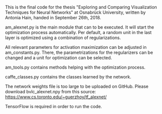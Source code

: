 This is the final code for the thesis "Exploring and Comparing Visualization Techniques for Neural Networks" at Osnabrück University, written by Antonia Hain, handed in September 26th, 2018.

am_alexnet.py is the main module that can to be executed. It will start the optimization process automatically. Per default, a random unit in the last layer is optimized using a combination of regularizations.

All relevant parameters for activation maximization can be adjusted in am_constants.py. There, the parametrizations for the regularizers can be changed and a unit for optimization can be selected.

am_tools.py contains methods helping with the optimization process.

caffe_classes.py contains the classes learned by the network.

The network weights file is too large to be uploaded on GitHub. Please download bvlc_alexnet.npy from this source: https://www.cs.toronto.edu/~guerzhoy/tf_alexnet/

TensorFlow is required in order to run the code.
